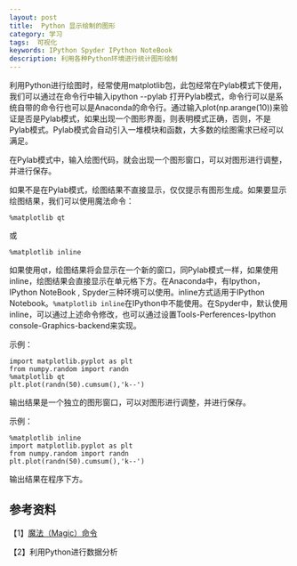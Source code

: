 ```yaml
---
layout: post
title:  Python 显示绘制的图形
category: 学习
tags:  可视化        
keywords: IPython Spyder IPython NoteBook
description: 利用各种Python环境进行统计图形绘制
---
```


利用Python进行绘图时，经常使用matplotlib包，此包经常在Pylab模式下使用，我们可以通过在命令行中输入ipython --pylab 打开Pylab模式，命令行可以是系统自带的命令行也可以是Anaconda的命令行。通过输入plot(np.arange(10))来验证是否是Pylab模式，如果出现一个图形界面，则表明模式正确，否则，不是Pylab模式。Pylab模式会自动引入一堆模块和函数，大多数的绘图需求已经可以满足。

在Pylab模式中，输入绘图代码，就会出现一个图形窗口，可以对图形进行调整，并进行保存。

如果不是在Pylab模式，绘图结果不直接显示，仅仅提示有图形生成。如果要显示绘图结果，我们可以使用魔法命令：

`%matplotlib qt`

或

`%matplotlib inline` 

如果使用qt，绘图结果将会显示在一个新的窗口，同Pylab模式一样，如果使用inline，绘图结果会直接显示在单元格下方。在Anaconda中，有Ipython，IPython NoteBook , Spyder三种环境可以使用。inline方式适用于IPython Notebook。`%matplotlib inline`在IPython中不能使用。在Spyder中，默认使用inline，可以通过上述命令修改，也可以通过设置Tools-Perferences-Ipython console-Graphics-backend来实现。

示例：

    import matplotlib.pyplot as plt
    from numpy.random import randn
    %matplotlib qt
    plt.plot(randn(50).cumsum(),'k--')

输出结果是一个独立的图形窗口，可以对图形进行调整，并进行保存。

示例：

    %matplotlib inline
    import matplotlib.pyplot as plt
    from numpy.random import randn
    plt.plot(randn(50).cumsum(),'k--')

输出结果在程序下方。

## 参考资料

【1】[魔法（Magic）命令](http://hyry.dip.jp/tech/book/page/scipynew/ipython-200-notebook-magic.html)

【2】利用Python进行数据分析